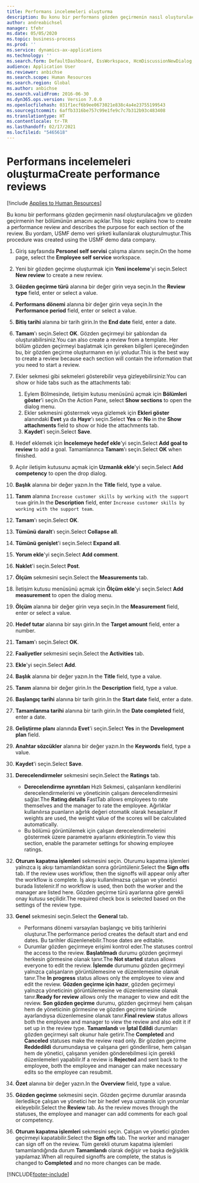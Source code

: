 ```yaml
---
title: Performans incelemeleri oluşturma
description: Bu konu bir performans gözden geçirmenin nasıl oluşturulacağını ve gözden geçirmenin her bölümünün amacını açıklar.
author: andreabichsel
manager: tfehr
ms.date: 05/05/2020
ms.topic: business-process
ms.prod: ''
ms.service: dynamics-ax-applications
ms.technology: ''
ms.search.form: DefaultDashboard, EssWorkspace, HcmDiscussionNewDialog, HcmDiscussion, HcmDiscussionChangeSettings, HcmDiscussionAddGoalDialog, HcmTopicCreate, HcmMeasurementDetailDialog, HcmPerfJournalAdd, HcmEmployeeDevelopmentWorkspace
audience: Application User
ms.reviewer: anbichse
ms.search.scope: Human Resources
ms.search.region: Global
ms.author: anbichse
ms.search.validFrom: 2016-06-30
ms.dyn365.ops.version: Version 7.0.0
ms.openlocfilehash: 031f1ecf6b9ee0673021e838c4a4e23755199543
ms.sourcegitcommit: 6affb3316be757c99e1fe9c7c7b312b93c483408
ms.translationtype: HT
ms.contentlocale: tr-TR
ms.lasthandoff: 02/17/2021
ms.locfileid: "5465618"
---
```

# <a name="create-performance-reviews"></a><span data-ttu-id="71105-103">Performans incelemeleri oluşturma</span><span class="sxs-lookup"><span data-stu-id="71105-103">Create performance reviews</span></span>

[!include [Applies to Human Resources](../includes/applies-to-hr.md)]


<span data-ttu-id="71105-104">Bu konu bir performans gözden geçirmenin nasıl oluşturulacağını ve gözden geçirmenin her bölümünün amacını açıklar.</span><span class="sxs-lookup"><span data-stu-id="71105-104">This topic explains how to create a performance review and describes the purpose for each section of the review.</span></span> <span data-ttu-id="71105-105">Bu yordam, USMF demo veri şirketi kullanılarak oluşturulmuştur.</span><span class="sxs-lookup"><span data-stu-id="71105-105">This procedure was created using the USMF demo data company.</span></span>

1. <span data-ttu-id="71105-106">Giriş sayfasında **Personel self servisi** çalışma alanını seçin.</span><span class="sxs-lookup"><span data-stu-id="71105-106">On the home page, select the **Employee self service** workspace.</span></span>
2. <span data-ttu-id="71105-107">Yeni bir gözden geçirme oluşturmak için **Yeni inceleme**'yi seçin.</span><span class="sxs-lookup"><span data-stu-id="71105-107">Select **New review** to create a new review.</span></span>
3. <span data-ttu-id="71105-108">**Gözden geçirme türü** alanına bir değer girin veya seçin.</span><span class="sxs-lookup"><span data-stu-id="71105-108">In the **Review type** field, enter or select a value.</span></span>
4. <span data-ttu-id="71105-109">**Performans dönemi** alanına bir değer girin veya seçin.</span><span class="sxs-lookup"><span data-stu-id="71105-109">In the **Performance period** field, enter or select a value.</span></span>
5. <span data-ttu-id="71105-110">**Bitiş tarihi** alanına bir tarih girin.</span><span class="sxs-lookup"><span data-stu-id="71105-110">In the **End date** field, enter a date.</span></span>
6. <span data-ttu-id="71105-111">**Tamam**'ı seçin.</span><span class="sxs-lookup"><span data-stu-id="71105-111">Select **OK**.</span></span> <span data-ttu-id="71105-112">Gözden geçirmeyi bir şablondan da oluşturabilirsiniz.</span><span class="sxs-lookup"><span data-stu-id="71105-112">You can also create a review from a template.</span></span> <span data-ttu-id="71105-113">Her bölüm gözden geçirmeyi başlatmak için gereken bilgileri içereceğinden bu, bir gözden geçirme oluşturmanın en iyi yoludur.</span><span class="sxs-lookup"><span data-stu-id="71105-113">This is the best way to create a review because each section will contain the information that you need to start a review.</span></span>  
7. <span data-ttu-id="71105-114">Ekler sekmesi gibi sekmeleri gösterebilir veya gizleyebilirsiniz:</span><span class="sxs-lookup"><span data-stu-id="71105-114">You can show or hide tabs such as the attachments tab:</span></span>

    1. <span data-ttu-id="71105-115">Eylem Bölmesinde, iletişim kutusu menüsünü açmak için **Bölümleri göster**'i seçin.</span><span class="sxs-lookup"><span data-stu-id="71105-115">On the Action Pane, select **Show sections** to open the dialog menu.</span></span>
    1. <span data-ttu-id="71105-116">Ekler sekmesini göstermek veya gizlemek için **Ekleri göster** alanındaki **Evet** ya da **Hayır**'ı seçin.</span><span class="sxs-lookup"><span data-stu-id="71105-116">Select **Yes** or **No** in the **Show attachments** field to show or hide the attachments tab.</span></span>
    1. <span data-ttu-id="71105-117">**Kaydet**'i seçin.</span><span class="sxs-lookup"><span data-stu-id="71105-117">Select **Save**.</span></span>

8. <span data-ttu-id="71105-118">Hedef eklemek için **İncelemeye hedef ekle**'yi seçin.</span><span class="sxs-lookup"><span data-stu-id="71105-118">Select **Add goal to review** to add a goal.</span></span> <span data-ttu-id="71105-119">Tamamlanınca **Tamam**'ı seçin.</span><span class="sxs-lookup"><span data-stu-id="71105-119">Select **OK** when finished.</span></span>
9. <span data-ttu-id="71105-120">Açılır iletişim kutusunu açmak için **Uzmanlık ekle**'yi seçin.</span><span class="sxs-lookup"><span data-stu-id="71105-120">Select **Add competency** to open the drop dialog.</span></span>
10. <span data-ttu-id="71105-121">**Başlık** alanına bir değer yazın.</span><span class="sxs-lookup"><span data-stu-id="71105-121">In the **Title** field, type a value.</span></span>
11. <span data-ttu-id="71105-122">**Tanım** alanına `Increase customer skills by working with the support team` girin.</span><span class="sxs-lookup"><span data-stu-id="71105-122">In the **Description** field, enter `Increase customer skills by working with the support team`.</span></span>
12. <span data-ttu-id="71105-123">**Tamam**'ı seçin.</span><span class="sxs-lookup"><span data-stu-id="71105-123">Select **OK**.</span></span>
13. <span data-ttu-id="71105-124">**Tümünü daralt**'ı seçin.</span><span class="sxs-lookup"><span data-stu-id="71105-124">Select **Collapse all**.</span></span>
14. <span data-ttu-id="71105-125">**Tümünü genişlet**'i seçin.</span><span class="sxs-lookup"><span data-stu-id="71105-125">Select **Expand all**.</span></span>
15. <span data-ttu-id="71105-126">**Yorum ekle**'yi seçin.</span><span class="sxs-lookup"><span data-stu-id="71105-126">Select **Add comment**.</span></span>
16. <span data-ttu-id="71105-127">**Naklet**'i seçin.</span><span class="sxs-lookup"><span data-stu-id="71105-127">Select **Post**.</span></span>
17. <span data-ttu-id="71105-128">**Ölçüm** sekmesini seçin.</span><span class="sxs-lookup"><span data-stu-id="71105-128">Select the **Measurements** tab.</span></span>
18. <span data-ttu-id="71105-129">İletişim kutusu menüsünü açmak için **Ölçüm ekle**'yi seçin.</span><span class="sxs-lookup"><span data-stu-id="71105-129">Select **Add measurement** to open the dialog menu.</span></span>
19. <span data-ttu-id="71105-130">**Ölçüm** alanına bir değer girin veya seçin.</span><span class="sxs-lookup"><span data-stu-id="71105-130">In the **Measurement** field, enter or select a value.</span></span>
26. <span data-ttu-id="71105-131">**Hedef tutar** alanına bir sayı girin.</span><span class="sxs-lookup"><span data-stu-id="71105-131">In the **Target amount** field, enter a number.</span></span>
20. <span data-ttu-id="71105-132">**Tamam**'ı seçin.</span><span class="sxs-lookup"><span data-stu-id="71105-132">Select **OK**.</span></span>
21. <span data-ttu-id="71105-133">**Faaliyetler** sekmesini seçin.</span><span class="sxs-lookup"><span data-stu-id="71105-133">Select the **Activities** tab.</span></span>
22. <span data-ttu-id="71105-134">**Ekle**'yi seçin.</span><span class="sxs-lookup"><span data-stu-id="71105-134">Select **Add**.</span></span>
23. <span data-ttu-id="71105-135">**Başlık** alanına bir değer yazın.</span><span class="sxs-lookup"><span data-stu-id="71105-135">In the **Title** field, type a value.</span></span>
24. <span data-ttu-id="71105-136">**Tanım** alanına bir değer girin.</span><span class="sxs-lookup"><span data-stu-id="71105-136">In the **Description** field, type a value.</span></span>
25. <span data-ttu-id="71105-137">**Başlangıç tarihi** alanına bir tarih girin.</span><span class="sxs-lookup"><span data-stu-id="71105-137">In the **Start date** field, enter a date.</span></span>
26. <span data-ttu-id="71105-138">**Tamamlanma tarihi** alanına bir tarih girin.</span><span class="sxs-lookup"><span data-stu-id="71105-138">In the **Date completed** field, enter a date.</span></span>
27. <span data-ttu-id="71105-139">**Geliştirme planı** alanında **Evet**'i seçin.</span><span class="sxs-lookup"><span data-stu-id="71105-139">Select **Yes** in the **Development plan** field.</span></span>
28. <span data-ttu-id="71105-140">**Anahtar sözcükler** alanına bir değer yazın.</span><span class="sxs-lookup"><span data-stu-id="71105-140">In the **Keywords** field, type a value.</span></span>
29. <span data-ttu-id="71105-141">**Kaydet**'i seçin.</span><span class="sxs-lookup"><span data-stu-id="71105-141">Select **Save**.</span></span>
30. <span data-ttu-id="71105-142">**Derecelendirmeler** sekmesini seçin.</span><span class="sxs-lookup"><span data-stu-id="71105-142">Select the **Ratings** tab.</span></span>  

    - <span data-ttu-id="71105-143">**Derecelendirme ayrıntıları** Hızlı Sekmesi, çalışanların kendilerini derecelendirmelerini ve yöneticinin çalışanı derecelendirmesini sağlar.</span><span class="sxs-lookup"><span data-stu-id="71105-143">The **Rating details** FastTab allows employees to rate themselves and the manager to rate the employee.</span></span> <span data-ttu-id="71105-144">Ağırlıklar kullanılırsa puanların ağırlık değeri otomatik olarak hesaplanır.</span><span class="sxs-lookup"><span data-stu-id="71105-144">If weights are used, the weight value of the scores will be calculated automatically.</span></span>  
    - <span data-ttu-id="71105-145">Bu bölümü görüntülemek için çalışan derecelendirmelerini göstermek üzere parametre ayarlarını etkinleştirin.</span><span class="sxs-lookup"><span data-stu-id="71105-145">To view this section, enable the parameter settings for showing employee ratings.</span></span>  

31. <span data-ttu-id="71105-146">**Oturum kapatma işlemleri** sekmesini seçin. Oturumu kapatma işlemleri yalnızca iş akışı tamamlandıktan sonra görüntülenir.</span><span class="sxs-lookup"><span data-stu-id="71105-146">Select the **Sign offs** tab. If the review uses workflow, then the signoffs will appear only after the workflow is complete.</span></span> <span data-ttu-id="71105-147">İş akışı kullanılmazsa çalışan ve yönetici burada listelenir.</span><span class="sxs-lookup"><span data-stu-id="71105-147">If no workflow is used, then both the worker and the manager are listed here.</span></span> <span data-ttu-id="71105-148">Gözden geçirme türü ayarlarına göre gerekli onay kutusu seçilidir.</span><span class="sxs-lookup"><span data-stu-id="71105-148">The required check box is selected based on the settings of the review type.</span></span>  
32. <span data-ttu-id="71105-149">**Genel** sekmesini seçin.</span><span class="sxs-lookup"><span data-stu-id="71105-149">Select the **General** tab.</span></span>

    - <span data-ttu-id="71105-150">Performans dönemi varsayılan başlangıç ve bitiş tarihlerini oluşturur.</span><span class="sxs-lookup"><span data-stu-id="71105-150">The performance period creates the default start and end dates.</span></span> <span data-ttu-id="71105-151">Bu tarihler düzenlenebilir.</span><span class="sxs-lookup"><span data-stu-id="71105-151">Those dates are editable.</span></span>  
    - <span data-ttu-id="71105-152">Durumlar gözden geçirmeye erişimi kontrol eder.</span><span class="sxs-lookup"><span data-stu-id="71105-152">The statuses control the access to the review.</span></span> <span data-ttu-id="71105-153">**Başlatılmadı** durumu gözden geçirmeyi herkesin görmesine olanak tanır.</span><span class="sxs-lookup"><span data-stu-id="71105-153">The **Not started** status allows everyone to edit the review.</span></span> <span data-ttu-id="71105-154">**İşlemde** durumunu gözden geçirmeyi yalnızca çalışanların görüntülemesine ve düzenlemesine olanak tanır.</span><span class="sxs-lookup"><span data-stu-id="71105-154">The **In progress** status allows only the employee to view and edit the review.</span></span> <span data-ttu-id="71105-155">**Gözden geçirme için hazır**, gözden geçirmeyi yalnızca yöneticinin görüntülemesine ve düzenlemesine olanak tanır.</span><span class="sxs-lookup"><span data-stu-id="71105-155">**Ready for review** allows only the manager to view and edit the review.</span></span> <span data-ttu-id="71105-156">**Son gözden geçirme** durumu, gözden geçirmeyi hem çalışan hem de yöneticinin görmesine ve gözden geçirme türünde ayarlandıysa düzenlemesine olanak tanır.</span><span class="sxs-lookup"><span data-stu-id="71105-156">**Final review** status allows both the employee and manager to view the review and also edit it if set up in the review type.</span></span> <span data-ttu-id="71105-157">**Tamamlandı** ve **İptal Edildi** durumları gözden geçirmeyi salt okunur hale getirir.</span><span class="sxs-lookup"><span data-stu-id="71105-157">The **Completed** and **Canceled** statuses make the review read only.</span></span> <span data-ttu-id="71105-158">Bir gözden geçirme **Reddedildi** durumundaysa ve çalışana geri gönderilirse, hem çalışan hem de yönetici, çalışanın yeniden gönderebilmesi için gerekli düzenlemeleri yapabilir.</span><span class="sxs-lookup"><span data-stu-id="71105-158">If a review is **Rejected** and sent back to the employee, both the employee and manager can make necessary edits so the employee can resubmit.</span></span>

33. <span data-ttu-id="71105-159">**Özet** alanına bir değer yazın.</span><span class="sxs-lookup"><span data-stu-id="71105-159">In the **Overview** field, type a value.</span></span>
34. <span data-ttu-id="71105-160">**Gözden geçirme** sekmesini seçin. Gözden geçirme durumlar arasında ilerledikçe çalışan ve yönetici her bir hedef veya uzmanlık için yorumlar ekleyebilir.</span><span class="sxs-lookup"><span data-stu-id="71105-160">Select the **Review** tab. As the review moves through the statuses, the employee and manager can add comments for each goal or competency.</span></span>  
35. <span data-ttu-id="71105-161">**Oturum kapatma işlemleri** sekmesini seçin. Çalışan ve yönetici gözden geçirmeyi kapatabilir.</span><span class="sxs-lookup"><span data-stu-id="71105-161">Select the **Sign offs** tab. The worker and manager can sign off on the review.</span></span> <span data-ttu-id="71105-162">Tüm gerekli oturum kapatma işlemleri tamamlandığında durum **Tamamlandı** olarak değişir ve başka değişiklik yapılamaz.</span><span class="sxs-lookup"><span data-stu-id="71105-162">When all required signoffs are complete, the status is changed to **Completed** and no more changes can be made.</span></span>  



[!INCLUDE[footer-include](../includes/footer-banner.md)]